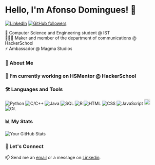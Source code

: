 # Hello, I'm Afonso Domingues! 👋

[![LinkedIn](https://img.shields.io/badge/-LinkedIn-blue?style=flat-square&logo=Linkedin&logoColor=white&link=https://www.linkedin.com/in/afonsofsdomingues/)](https://www.linkedin.com/in/afonsofsdomingues/)
[![GitHub followers](https://img.shields.io/github/followers/afonsofsdomingues?label=Follow&style=social)](https://github.com/afonsofsdomingues)

 🌱 Computer Science and Engineering student @ IST<br>
 🧑🏻‍💻 Maker and member of the department of communications @ HackerSchool<br>
 ⚡ Ambassador @ Magma Studios

### 💬 About Me

### 🔭 I’m currently working on HSMentor @ HackerSchool

### 🛠 Languages and Tools

![Python](https://img.shields.io/badge/-Python-yellow?style=flat-round&logo=python&logoColor=#3776AB)
![C/C++](https://img.shields.io/badge/-C/C++-white?style=flat-round&logo=C&logoColor=#A8B9CC)
![Java](https://img.shields.io/badge/-Java-red?style=flat-round&logo=openjdk&logoColor=orange)
![SQL](https://img.shields.io/badge/-SQL-blue?style=flat-round&logo=postgresql&logoColor=#4169E1)
![R](https://img.shields.io/badge/-R-white?style=flat-round&logo=r&logoColor=#276DC3)
![HTML](https://img.shields.io/badge/-HTML-white?style=flat-round&logo=html5&logoColor=#E34F26)
![CSS](https://img.shields.io/badge/-CSS-white?style=flat-round&logo=css3&logoColor=#1572B6)
![JavaScript](https://img.shields.io/badge/-JavaScript-white?style=flat-round&logo=javascript&logoColor=#F7DF1E)
<img src="https://raw.githubusercontent.com/file-icons/DevOpicons/2c2bf2bdb6507b8e4bfe695c1d54d639fbfed479/svg/prolog.svg" width="20" height="20"/>
![Git](https://img.shields.io/badge/-Git-white?style=flat-round&logo=#F05032)

### 📊 My Stats

![Your GitHub Stats](https://github-readme-stats.vercel.app/api?username=afonsofsdomingues&show_icons=true)

### 🚀 Let's Connect

📫 Send me an [email](mailto:afonso.silva.domingues@tecnico.ulisboa.pt) or a message on [Linkedin](https://www.linkedin.com/in/afonso-fs-domingues/).
